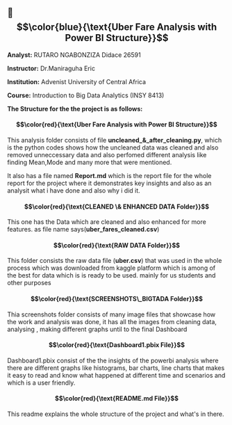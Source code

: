 ## 🚖 $$\color{blue}{\text{Uber Fare Analysis with Power BI Structure}}$$

**Analyst:** RUTARO NGABONZIZA Didace   26591

**Instructor:** Dr.Maniraguha Eric

**Institution:** Advenist University of Central Africa

**Course:** Introduction to Big Data Analytics (INSY 8413)

**The Structure for the the project is as follows:**

#### $$\color{red}{\text{Uber Fare Analysis with Power BI Structure}}$$


This analysis folder consists of file **uncleaned_&_after_cleaning.py**, which is the python codes shows how the uncleaned data was cleaned and also removed unneccessary data and also perfomed different analysis like finding Mean,Mode and many more that were mentioned.

It also has a file named **Report.md** which is the report file for the whole report for the project where it demonstrates key insights and also as an analysit what i have done and also why i did it.

#### $$\color{red}{\text{CLEANED \& ENHANCED DATA Folder}}$$


This one has the Data which are cleaned and also enhanced for more features.
as file name says(**uber_fares_cleaned.csv**)

#### $$\color{red}{\text{RAW DATA Folder}}$$


This folder consists the raw data file (**uber.csv**) that was used in the whole process which was downloaded from kaggle platform which is among of the best for data which is is ready to be used. mainly for us students and other purposes

#### $$\color{red}{\text{SCREENSHOTS\_BIGTADA Folder}}$$


Thia screenshots folder consists of many image files that showcase how the work and analysis was done, it has all the images from cleaning data, analysing , making different graphs until to the final Dashboard

#### $$\color{red}{\text{Dashboard1.pbix File}}$$


Dashboard1.pbix consist of the the insights of the powerbi analysis where there are different graphs like histograms, bar charts, line charts that makes it easy to read and know what happened at different time and scenarios and which is a user friendly.

#### $$\color{red}{\text{README.md File}}$$


This readme explains the whole structure of the project and what's in there.
